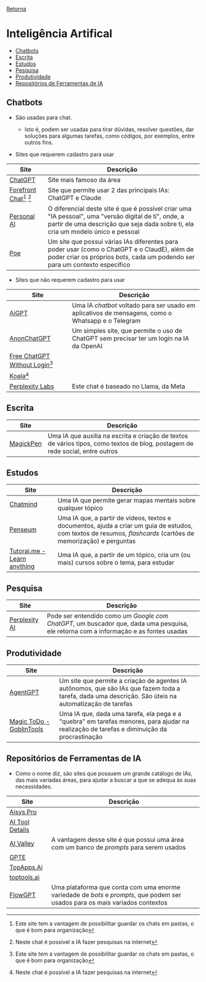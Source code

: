 [Retorna](../README.md)

<h1>Inteligência Artifical</h1>

- [Chatbots](#chatbots)
- [Escrita](#escrita)
- [Estudos](#estudos)
- [Pesquisa](#pesquisa)
- [Produtividade](#produtividade)
- [Repositórios de Ferramentas de IA](#repositórios-de-ferramentas-de-ia)

## Chatbots

- São usadas para chat.
  - Isto é, podem ser usadas para tirar dúvidas, resolver questões, dar soluções para algumas tarefas, como códigos, por exemplos, entre outros fins.

- Sites que requerem cadastro para usar

| Site                                                  | Descrição                                                                                                                                                                                |
| ----------------------------------------------------- | ---------------------------------------------------------------------------------------------------------------------------------------------------------------------------------------- |
| [ChatGPT](https://chat.openai.com/)                   | Site mais famoso da área                                                                                                                                                                 |
| [Forefront Chat](https://chat.forefront.ai/)[^1] [^2] | Site que permite usar 2 das principais IAs: ChatGPT e Claude                                                                                                                             |
| [Personal AI](https://www.personal.ai/)               | O diferencial deste site é que é possível criar uma "IA pessoal", uma "versão digital de ti", onde, a partir de uma descrição que seja dada sobre ti, ela cria um modelo único e pessoal |
| [Poe](https://poe.com)                                | Um site que possui várias IAs diferentes para poder usar (como o ChatGPT e o ClaudE), além de poder criar os próprios *bots*, cada um podendo ser para um contexto específico            |

[^1]: Este site tem a vantagem de possibilitar guardar os chats em pastas, o que é bom para organização
[^2]: Neste chat é possível a IA fazer pesquisas na internet

- Sites que não requerem cadastro para usar

| Site                                                        | Descrição                                                                                         |
| ----------------------------------------------------------- | ------------------------------------------------------------------------------------------------- |
| [AiGPT](https://aigptfree.com/)                             | Uma IA *chatbot* voltado para ser usado em aplicativos de mensagens, como o Whatsapp e o Telegram |
| [AnonChatGPT](https://anonchatgpt.com/)                     | Um simples site, que permite o uso de ChatGPT sem precisar ter um login na IA da OpenAI           |
| [Free ChatGPT Without Login](https://chat.gpt4free.io/)[^1] |                                                                                                   |
| [Koala](https://koala.sh/chat)[^2]                          |                                                                                                   |
| [Perplexity Labs](https://labs.perplexity.ai/)              | Este chat é baseado no Llama, da Meta                                                             |

[^2]: Neste chat é possível a IA fazer pesquisas na internet

## Escrita

| Site                                | Descrição                                                                                                                     |
| ----------------------------------- | ----------------------------------------------------------------------------------------------------------------------------- |
| [MagickPen](https://magickpen.com/) | Uma IA que auxilia na escrita e criação de textos de vários tipos, como textos de blog, postagem de rede social, entre outros |

## Estudos

| Site                                                   | Descrição                                                                                                                                                       |
| ------------------------------------------------------ | --------------------------------------------------------------------------------------------------------------------------------------------------------------- |
| [Chatmind](https://chatmind.tech/pt)                   | Uma IA que permite gerar mapas mentais sobre qualquer tópico                                                                                                    |
| [Penseum](https://www.penseum.com/)                    | Uma IA que, a partir de vídeos, textos e documentos, ajuda a criar um guia de estudos, com textos de resumos, *flashcards* (cartões de memorização) e perguntas |
| [Tutorai.me - Learn anything](https://www.tutorai.me/) | Uma IA que, a partir de um tópico, cria um (ou mais) cursos sobre o tema, para estudar                                                                          |

## Pesquisa


| Site                                        | Descrição                                                                                                                            |
| ------------------------------------------- | ------------------------------------------------------------------------------------------------------------------------------------ |
| [Perplexity AI](https://www.perplexity.ai/) | Pode ser entendido como um *Google com ChatGPT*, um buscador que, dada uma pesquisa, ele retorna com a informação e as fontes usadas |

## Produtividade

| Site                                              | Descrição                                                                                                                                             |
| ------------------------------------------------- | ----------------------------------------------------------------------------------------------------------------------------------------------------- |
| [AgentGPT](https://agentgpt.reworkd.ai)           | Um site que permite a criação de agentes IA autônomos, que são IAs que fazem toda a tarefa, dada uma descrição. São úteis na automatização de tarefas |
| [Magic ToDo - GoblinTools](https://goblin.tools/) | Uma IA que, dada uma tarefa, ela pega e a "quebra" em tarefas menores, para ajudar na realização de tarefas e diminuição da procrastinação            |

## Repositórios de Ferramentas de IA

- Como o nome diz, são sites que possuem um grande catálogo de IAs, das mais variadas áreas, para ajudar a buscar a que se adequa às suas necessidades.

| Site                                        | Descrição                                                                                                                     |
| ------------------------------------------- | ----------------------------------------------------------------------------------------------------------------------------- |
| [Aisys.Pro](https://www.aisys.pro/pt)       |                                                                                                                               |
| [AI Tool Details](https://chatgptdemo.com/) |                                                                                                                               |
| [AI Valley](https://aivalley.ai/)           | A vantagem desse site é que possui uma área com um banco de *prompts* para serem usados                                       |
| [GPTE](https://gpte.ai/)                    |                                                                                                                               |
| [TopApps.Ai](https://topapps.ai/)           |                                                                                                                               |
| [toptools.ai](https://www.toptools.ai/)     |                                                                                                                               |
| [FlowGPT](https://flowgpt.com/)             | Uma plataforma que conta com uma enorme variedade de *bots* e *prompts*, que podem ser usados para os mais variados contextos |